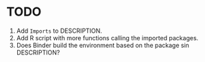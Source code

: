 # TODO

1. Add `Imports` to DESCRIPTION.
2. Add R script with more functions calling the imported packages.
3. Does Binder build the environment based on the package sin DESCRIPTION?


